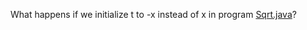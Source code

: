 What happens if we initialize t to -x instead of x in program [Sqrt.java](https://introcs.cs.princeton.edu/java/13flow/Sqrt.java.html)?
